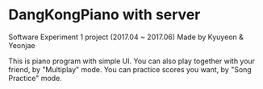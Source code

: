 # DangKongPiano with server
Software Experiment 1 project (2017.04 ~ 2017.06)
Made by Kyuyeon & Yeonjae

This is piano program with simple UI.
You can also play together with your friend, by "Multiplay" mode.
You can practice scores you want, by "Song Practice" mode.
